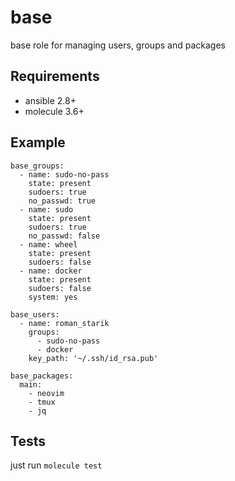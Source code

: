 # base
base role for managing users, groups and packages

## Requirements
* ansible 2.8+
* molecule 3.6+

## Example
```
base_groups:
  - name: sudo-no-pass
    state: present
    sudoers: true
    no_passwd: true
  - name: sudo
    state: present
    sudoers: true
    no_passwd: false
  - name: wheel
    state: present
    sudoers: false
  - name: docker
    state: present
    sudoers: false
    system: yes

base_users:
  - name: roman_starik
    groups:
      - sudo-no-pass
      - docker
    key_path: '~/.ssh/id_rsa.pub'

base_packages:
  main:
    - neovim
    - tmux
    - jq
```

## Tests
just run `molecule test`
